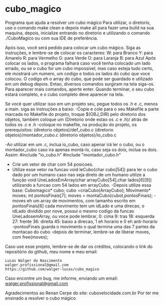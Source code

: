 # cubo_magico
Programa que ajuda a resolver um cubo mágico
Para utilizar, o diretorio, use o comando
    make clean
e depois
    make all
para fazer uma build na sua maquina,
depois, inicialize entrando no diretorio e utilizando o comando
    ./CuboMagico
ou com sua IDE de preferência.

Após isso, você será pedido para colocar um cubo mágico.
Siga as instruções, e lembre-se de colocar os caracteres:
W: para Branco
Y: para Amarelo
R: para Vermelho
G: para Verde
O: para Laranja
B: para Azul
Após colocar os lados, o programa falhará caso você tenha colocado um lado errado, ou se o cubo for um cubo impossível, mas caso esteja tudo certo, ele mostrará um numero, um codigo e todos os lados do cubo que voce colocou.
    O codigo eh o array do cubo, que pode ser guardado e utilizado em um debug depois.
Entao, diversos comandos surgiram na tela siga-os.
Para aparecer mais comandos, aperte enter.
Quando terminar, o seu cubo estará completo, e o cubo completo deve aparecer na tela.


Se você quer utilizar isso em um projeto seu, pegue todos os .h e .c, menos a main.
siga as instruções a baixo:
-Copie e cole para o seu Makefile a parte marcada no Makefile do projeto, troque $(OBJ_DIR) pelo diretorio dos objetos, também coloque um (Diretorio onde estao os .c e .h)/ atrás de todos os .c e .h
-coloque no makefile, na produção do projeto, os prerequisitos:
     (diretorio objetos)/def_cubo.c
     (diretorio objetos)/montador_cubo.c
     (diretorio objetos)/io_cubo.c

-Ao utilizar em um .c, inclua io_cubo, caso apenar irá ler o cubo, ou o montador_cubo caso ira apenas montá-lo, caso seja os dois, inclua os dois. Assim:
    #include "io_cubo.h"
    #include "montador_cubo.h"
- Crie um vetor de char com 54 posicoes.
- Utilize esse vetor na funcao void leCubo(char cubo[54]) para ler o cubo dado por um humano
caso nao seja direto de um humano utilize a função 
    void UneLadosEmArray(char arrayCubo[54],char lados[6][9])
utilizando a funcao com 54 lados em arrayCubo.
-Depois utilize essa base:
    Cubomagico* cubo;
    cubo =criaCubo(ArrayCubo);
    Movimento* moves;
    int pontosFinais[7];
    moves = montaCubo(cubot,pontosFinais);
-moves eh um array de movimentos, com tamanho escrito em pontosFinais[6]
cada movimento tem um idLado e uma direcao, o idLado dividido por nove, possui o mesmo codigo da funcao UneLadosemArray, ou voce pode lembrar, 0: cima 9: tras 18: esquerda 27: frente 36: direita 45: baixo
a direcao, 1 eh horario e 0 eh anti-horario
-pontosFinais guarda o movimento o qual termina uma das 7 partes da montacao do cubo
-depois de terminar, lembre-se de liberar moves, com
    free(moves);

Caso use esse projeto, lembre-se de dar os créditos, colocando o link do repositório do github, meu nome e meu email: 

    Lucas Walger do Nascimento
    walger.profissional@gmail.com
    https://github.com/walger-lucas/cubo_magico


Caso encontre um bug, me informe, enviando um email:
walger.profissional@gmail.com

Agradecimentos ao Renan Cerpe do site:
    cubovelocidade.com.br
Por ter me ensinado a resolver o cubo mágico


